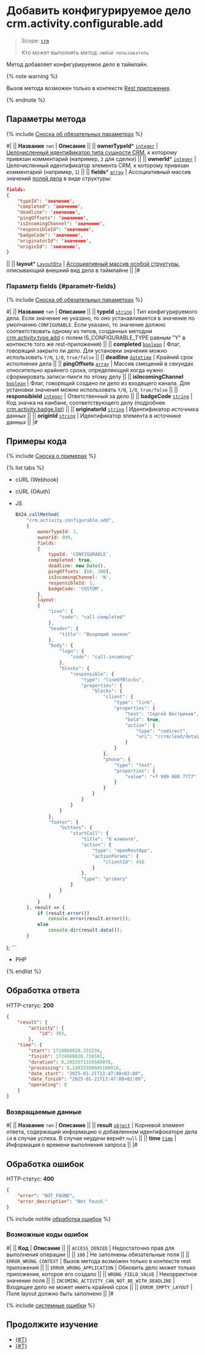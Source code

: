 # Добавить конфигурируемое дело crm.activity.configurable.add

> Scope: [`crm`](../../../../scopes/permissions.md)
>
> Кто может выполнять метод: `любой пользователь`

Метод добавляет конфигурируемое дело в таймлайн. 

{% note warning %}

Вызов метода возможен только в контексте [Rest приложения](https://dev.1c-bitrix.ru/docs/chm_files/app.zip).

{% endnote %}

## Параметры метода

{% include [Сноска об обязательных параметрах](../../../../../_includes/required.md) %}

#|
|| **Название**
`тип` | **Описание** ||
|| **ownerTypeId***
[`integer`](../../../../data-types.md) | [Целочисленный идентификатор типа сущности CRM](../../../data-types.md#object_type), к которому привязан комментарий (например, `2` для сделки) ||
|| **ownerId***
[`integer`](../../../../data-types.md) | Целочисленный идентификатор элемента CRM, к которому привязан комментарий (например, `1`) ||
|| **fields***
[`array`](../../../../data-types.md) | Ассоциативный массив значений [полей дела](#parametr-fields) в виде структуры:
```json
fields:
{
    "typeId": 'значение',
    "completed": 'значение',
    "deadline": 'значение',
    "pingOffsets": 'значение',
    "isIncomingChannel": 'значение',
    "responsibleId": 'значение',
    "badgeCode": 'значение',
    "originatorId": 'значение',
    "originId": 'значение',
}
```
||
|| **layout***
[`LayoutDto`](./structure/layout.md) | [Ассоциативный массив особой структуры](./structure/layout.md#primer), описывающий внешний вид дела в таймлайне ||
|#

### Параметр fields {#parametr-fields}

{% include [Сноска об обязательных параметрах](../../../../../_includes/required.md) %}

#|
|| **Название**
`тип` | **Описание** ||
|| **typeId**
[`string`](../../../../data-types.md) | Тип конфигурируемого дела. Если значение не указано, то оно устанавливается в значение по умолчанию `CONFIGURABLE`. Если указано, то значение должно соответствовать одному из типов, созданных методом [crm.activity.type.add](../types/crm-activity-type-add.md) с полем IS_CONFIGURABLE_TYPE равным "Y" в контексте того же rest-приложения) ||
|| **completed**
[`boolean`](../../../../data-types.md) | Флаг, говорящий закрыто ли дело. Для установки значения можно использовать `Y/N`, `1/0`, `true/false` ||
|| **deadline**
[`datetime`](../../../../data-types.md) | Крайний срок исполнения дела ||
|| **pingOffsets**
[`array`](../../../../data-types.md) | Массив смещений в секундах относительно крайнего срока, определяющий когда нужно сформировать записи-пинги по этому делу ||
|| **isIncomingChannel**
[`boolean`](../../../../data-types.md) | Флаг, говорящий создано ли дело из входящего канала. Для установки значения можно использовать `Y/N`, `1/0`, `true/false` ||
|| **responsibleId**
[`integer`](../../../../data-types.md) | Ответственный за дело ||
|| **badgeCode**
[`string`](../../../../data-types.md) | Код значка на канбане, соответствующего делу (подробнее [crm.activity.badge.list](./badges/crm-activity-badge-list.md)) ||
|| **originatorId**
[`string`](../../../../data-types.md) | Идентификатор источника данных ||
|| **originId**
[`string`](../../../../data-types.md) | Идентификатор элемента в источнике данных ||
|#

## Примеры кода

{% include [Сноска о примерах](../../../../../_includes/examples.md) %}

{% list tabs %}

- cURL (Webhook)

- cURL (OAuth)

- JS

    ```js
    BX24.callMethod(
        "crm.activity.configurable.add",
        {
            ownerTypeId: 1,
            ownerId: 999,
            fields:
            {
                typeId: 'CONFIGURABLE',
                completed: true,
                deadline: new Date(),
                pingOffsets: [60, 300],
                isIncomingChannel: 'N',
                responsibleId: 1,
                badgeCode: 'CUSTOM',
            },
            layout:
            {
                "icon": {
                    "code": "call-completed"
                },
                "header": {
                    "title": "Входящий звонок"
                },
                "body": {
                    "logo": {
                        "code": "call-incoming"
                    },
                    "blocks": {
                        "responsible": {
                            "type": "lineOfBlocks",
                            "properties": {
                                "blocks": {
                                    "client": {
                                        "type": "link",
                                        "properties": {
                                            "text": "Сергей Востриков",
                                            "bold": true,
                                            "action": {
                                                "type": "redirect",
                                                "uri": "/crm/lead/details/789/"
                                            }
                                        }
                                    },
                                    "phone": {
                                        "type": "text",
                                        "properties": {
                                            "value": "+7 999 888 7777"
                                        }
                                    }
                                }
                            }
                        }
                    }
                },
                "footer": {
                    "buttons": {
                        "startCall": {
                            "title": "О клиенте",
                            "action": {
                                "type": "openRestApp",
                                "actionParams": {
                                    "clientId": 456
                                }
                            },
                            "type": "primary"
                        }
                    }
                }
            }
        }, result => {
            if (result.error())
                console.error(result.error());
            else
                console.dir(result.data());
        }    
);
    ```

- PHP

{% endlist %}

## Обработка ответа

HTTP-статус: **200**

```json
{
    "result": {
		"activity": {
			"id": 393,
		},
    "time": {
        "start": 1724068028.331234,
        "finish": 1724068028.726591,
        "duration": 0.3953571319580078,
        "processing": 0.13033390045166016,
        "date_start": "2025-01-21T13:47:08+02:00",
        "date_finish": "2025-01-21T13:47:08+02:00",
        "operating": 0
    }
}
```

### Возвращаемые данные

#|
|| **Название**
`тип` | **Описание** ||
|| **result**
[`object`](../../../../data-types.md) | Корневой элемент ответа, содержащий информацию о добавленном идентифокаторе дела `id` в случае успеха. В случае неудачи вернёт `null` ||
|| **time**
[`time`](../../../../data-types.md) | Информация о времени выполнения запроса ||
|#

## Обработка ошибок

HTTP-статус: **400**

```json
{
    "error": "NOT_FOUND",
    "error_description": "Not found."
}
```

{% include notitle [обработка ошибок](../../../../../_includes/error-info.md) %}

### Возможные коды ошибок

#|
|| **Код** | **Описание** ||
|| `ACCESS_DENIED` | Недостаточно прав для выполнения операции ||
|| `100` | Не заполнены обязательные поля ||
|| `ERROR_WRONG_CONTEXT` | Вызов метода возможен только в контексте rest приложения ||
|| `ERROR_WRONG_APPLICATION` | Обновить дело может только приложение, которое его создало ||
|| `WRONG_FIELD_VALUE` | Некорректное значение поля ||
|| `INCOMING_ACTIVITY_CAN_NOT_BE_WITH_DEADLINE` | Входящее дело не может иметь крайний срок ||
|| `ERROR_EMPTY_LAYOUT` | Поле layout должно быть заполнено ||
|#

{% include [системные ошибки](../../../../../_includes/system-errors.md) %}

## Продолжите изучение

- [{#T}](./crm-activity-configurable-update.md)
- [{#T}](./crm-activity-configurable-get.md)